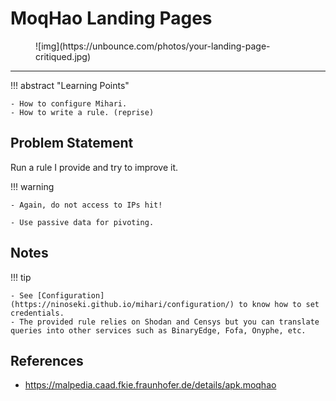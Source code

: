# MoqHao Landing Pages

<figure markdown>
  ![img](https://unbounce.com/photos/your-landing-page-critiqued.jpg)
</figure>

---

!!! abstract "Learning Points"

    - How to configure Mihari.
    - How to write a rule. (reprise)

## Problem Statement

Run a rule I provide and try to improve it.

!!! warning

    - Again, do not access to IPs hit!

    - Use passive data for pivoting.

## Notes

!!! tip

    - See [Configuration](https://ninoseki.github.io/mihari/configuration/) to know how to set credentials.
    - The provided rule relies on Shodan and Censys but you can translate queries into other services such as BinaryEdge, Fofa, Onyphe, etc.

## References

- https://malpedia.caad.fkie.fraunhofer.de/details/apk.moqhao
